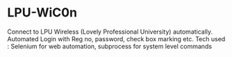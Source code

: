 # LPU-WiC0n
Connect to LPU Wireless (Lovely Professional University) automatically. Automated Login with Reg no, password, check box marking etc.
Tech used : Selenium for web automation, subprocess for system level commands
